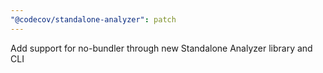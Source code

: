 ```yaml
---
"@codecov/standalone-analyzer": patch
---
```


Add support for no-bundler through new Standalone Analyzer library and CLI
